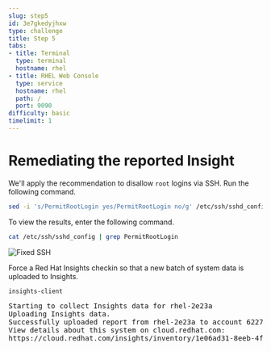 ```yaml
---
slug: step5
id: 3e7gkedyjhxw
type: challenge
title: Step 5
tabs:
- title: Terminal
  type: terminal
  hostname: rhel
- title: RHEL Web Console
  type: service
  hostname: rhel
  path: /
  port: 9090
difficulty: basic
timelimit: 1
---
```

# Remediating the reported Insight

We'll apply the recommendation to disallow `root` logins via SSH. Run the following command.

```bash
sed -i 's/PermitRootLogin yes/PermitRootLogin no/g' /etc/ssh/sshd_config
```

To view the results, enter the following command.

```bash
cat /etc/ssh/sshd_config | grep PermitRootLogin
```

![Fixed SSH](../assets/sshrootlogininsightsremedy.png)

Force a Red Hat Insights checkin so that a new batch of system data
is uploaded to Insights.

```bash
insights-client
```

<pre class=file>
Starting to collect Insights data for rhel-2e23a
Uploading Insights data.
Successfully uploaded report from rhel-2e23a to account 6227255.
View details about this system on cloud.redhat.com:
https://cloud.redhat.com/insights/inventory/1e06ad31-8eeb-4f29-8119-5689f72f8533
</pre>
